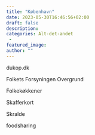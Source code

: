 ```yaml
---
title: "København"
date: 2023-05-30T16:46:56+02:00
draft: false
description:
categories: Alt-det-andet
 -
featured_image:
author: ""
---
```


dukop.dk

Folkets
Forsyningen
Overgrund

Folkekøkkener

Skafferkort

Skralde

foodsharing 